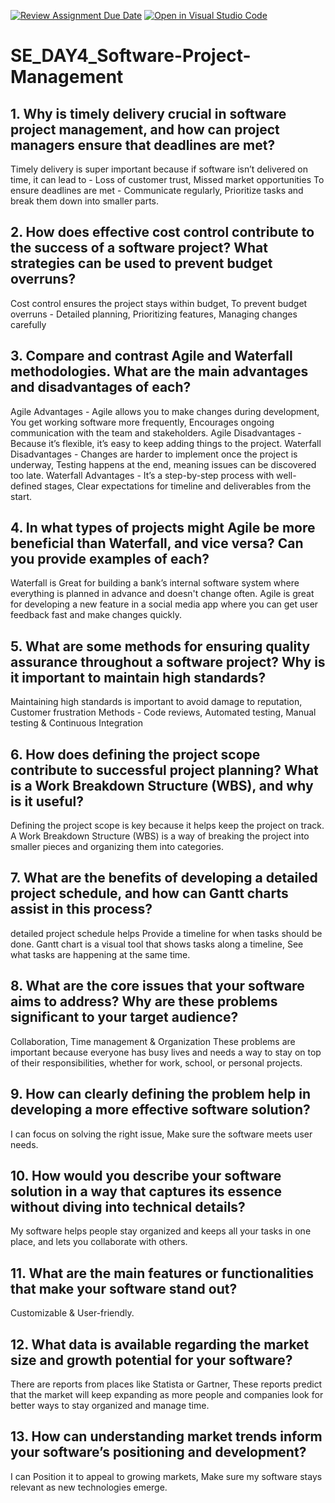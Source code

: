 [![Review Assignment Due Date](https://classroom.github.com/assets/deadline-readme-button-22041afd0340ce965d47ae6ef1cefeee28c7c493a6346c4f15d667ab976d596c.svg)](https://classroom.github.com/a/9pw6JKcu)
[![Open in Visual Studio Code](https://classroom.github.com/assets/open-in-vscode-2e0aaae1b6195c2367325f4f02e2d04e9abb55f0b24a779b69b11b9e10269abc.svg)](https://classroom.github.com/online_ide?assignment_repo_id=18623206&assignment_repo_type=AssignmentRepo)
# SE_DAY4_Software-Project-Management
## 1. Why is timely delivery crucial in software project management, and how can project managers ensure that deadlines are met?

Timely delivery is super important because if software isn’t delivered on time, it can lead to - Loss of customer trust, Missed market opportunities
To ensure deadlines are met - Communicate regularly, Prioritize tasks and break them down into smaller parts.

## 2. How does effective cost control contribute to the success of a software project? What strategies can be used to prevent budget overruns?

Cost control ensures the project stays within budget, To prevent budget overruns - Detailed planning, Prioritizing features, Managing changes carefully

## 3. Compare and contrast Agile and Waterfall methodologies. What are the main advantages and disadvantages of each?

Agile Advantages - Agile allows you to make changes during development, You get working software more frequently, Encourages ongoing communication with the team and stakeholders.
Agile Disadvantages - Because it’s flexible, it’s easy to keep adding things to the project.
Waterfall Disadvantages - Changes are harder to implement once the project is underway,  Testing happens at the end, meaning issues can be discovered too late.
Waterfall Advantages - It’s a step-by-step process with well-defined stages, Clear expectations for timeline and deliverables from the start.

## 4. In what types of projects might Agile be more beneficial than Waterfall, and vice versa? Can you provide examples of each?

Waterfall is Great for building a bank’s internal software system where everything is planned in advance and doesn't change often.
Agile is great for developing a new feature in a social media app where you can get user feedback fast and make changes quickly.

## 5. What are some methods for ensuring quality assurance throughout a software project? Why is it important to maintain high standards?

Maintaining high standards is important to avoid damage to reputation, Customer frustration
Methods - Code reviews, Automated testing, Manual testing & Continuous Integration
## 6. How does defining the project scope contribute to successful project planning? What is a Work Breakdown Structure (WBS), and why is it useful?

Defining the project scope is key because it helps keep the project on track.
A Work Breakdown Structure (WBS) is a way of breaking the project into smaller pieces and organizing them into categories.

## 7. What are the benefits of developing a detailed project schedule, and how can Gantt charts assist in this process?

detailed project schedule helps Provide a timeline for when tasks should be done.
Gantt chart is a visual tool that shows tasks along a timeline, See what tasks are happening at the same time.
## 8. What are the core issues that your software aims to address? Why are these problems significant to your target audience?

Collaboration, Time management & Organization
These problems are important because everyone has busy lives and needs a way to stay on top of their responsibilities, whether for work, school, or personal projects.
## 9. How can clearly defining the problem help in developing a more effective software solution?

 I can focus on solving the right issue, Make sure the software meets user needs.

## 10. How would you describe your software solution in a way that captures its essence without diving into technical details?

My software helps people stay organized and keeps all your tasks in one place, and lets you collaborate with others.
## 11. What are the main features or functionalities that make your software stand out?

Customizable & User-friendly.

## 12. What data is available regarding the market size and growth potential for your software?

There are reports from places like Statista or Gartner, These reports predict that the market will keep expanding as more people and companies look for better ways to stay organized and manage time.

## 13. How can understanding market trends inform your software’s positioning and development?

I can Position it to appeal to growing markets, Make sure my software stays relevant as new technologies emerge.